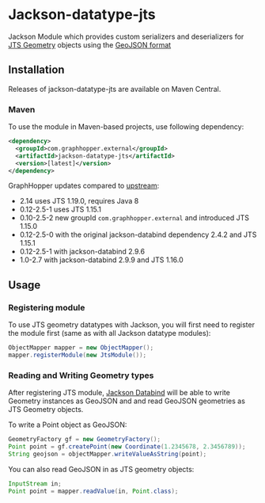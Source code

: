 
# Jackson-datatype-jts

Jackson Module which provides custom serializers and deserializers for [JTS Geometry](https://projects.eclipse.org/projects/locationtech.jts) objects
using the [GeoJSON format](http://www.geojson.org/geojson-spec.html)

## Installation 

Releases of jackson-datatype-jts are available on Maven Central.

### Maven

To use the module in Maven-based projects, use following dependency:

```xml
<dependency>
  <groupId>com.graphhopper.external</groupId>
  <artifactId>jackson-datatype-jts</artifactId>
  <version>[latest]</version>
</dependency>    
```

GraphHopper updates compared to [upstream](https://github.com/bedatadriven/jackson-datatype-jts):

 * 2.14       uses JTS 1.19.0, requires Java 8
 * 0.12-2.5-1 uses JTS 1.15.1
 * 0.10-2.5-2 new groupId `com.graphhopper.external` and introduced JTS 1.15.0
 * 0.12-2.5-0 with the original jackson-databind dependency 2.4.2 and JTS 1.15.1
 * 0.12-2.5-1 with jackson-databind 2.9.6
 * 1.0-2.7    with jackson-databind 2.9.9 and JTS 1.16.0


## Usage

### Registering module

To use JTS geometry datatypes with Jackson, you will first need to register the module first (same as
with all Jackson datatype modules):

```java
ObjectMapper mapper = new ObjectMapper();
mapper.registerModule(new JtsModule());
```

### Reading and Writing Geometry types

After registering JTS module, [Jackson Databind](https://github.com/FasterXML/jackson-databind)
will be able to write Geometry instances as GeoJSON and
and read GeoJSON geometries as JTS Geometry objects.

To write a Point object as GeoJSON:

```java
GeometryFactory gf = new GeometryFactory();
Point point = gf.createPoint(new Coordinate(1.2345678, 2.3456789));
String geojson = objectMapper.writeValueAsString(point);
```

You can also read GeoJSON in as JTS geometry objects:

```java
InputStream in;
Point point = mapper.readValue(in, Point.class);
```
